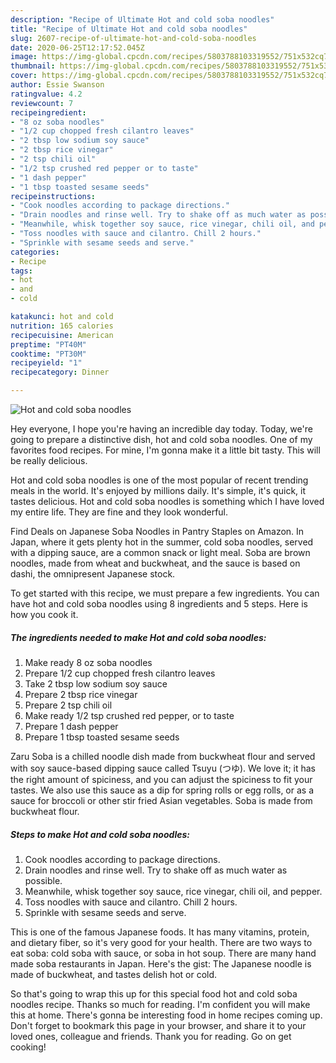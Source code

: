 ```yaml
---
description: "Recipe of Ultimate Hot and cold soba noodles"
title: "Recipe of Ultimate Hot and cold soba noodles"
slug: 2607-recipe-of-ultimate-hot-and-cold-soba-noodles
date: 2020-06-25T12:17:52.045Z
image: https://img-global.cpcdn.com/recipes/5803788103319552/751x532cq70/hot-and-cold-soba-noodles-recipe-main-photo.jpg
thumbnail: https://img-global.cpcdn.com/recipes/5803788103319552/751x532cq70/hot-and-cold-soba-noodles-recipe-main-photo.jpg
cover: https://img-global.cpcdn.com/recipes/5803788103319552/751x532cq70/hot-and-cold-soba-noodles-recipe-main-photo.jpg
author: Essie Swanson
ratingvalue: 4.2
reviewcount: 7
recipeingredient:
- "8 oz soba noodles"
- "1/2 cup chopped fresh cilantro leaves"
- "2 tbsp low sodium soy sauce"
- "2 tbsp rice vinegar"
- "2 tsp chili oil"
- "1/2 tsp crushed red pepper or to taste"
- "1 dash pepper"
- "1 tbsp toasted sesame seeds"
recipeinstructions:
- "Cook noodles according to package directions."
- "Drain noodles and rinse well. Try to shake off as much water as possible."
- "Meanwhile, whisk together soy sauce, rice vinegar, chili oil, and pepper."
- "Toss noodles with sauce and cilantro. Chill 2 hours."
- "Sprinkle with sesame seeds and serve."
categories:
- Recipe
tags:
- hot
- and
- cold

katakunci: hot and cold 
nutrition: 165 calories
recipecuisine: American
preptime: "PT40M"
cooktime: "PT30M"
recipeyield: "1"
recipecategory: Dinner

---
```



![Hot and cold soba noodles](https://img-global.cpcdn.com/recipes/5803788103319552/751x532cq70/hot-and-cold-soba-noodles-recipe-main-photo.jpg)

Hey everyone, I hope you're having an incredible day today. Today, we're going to prepare a distinctive dish, hot and cold soba noodles. One of my favorites food recipes. For mine, I'm gonna make it a little bit tasty. This will be really delicious.

Hot and cold soba noodles is one of the most popular of recent trending meals in the world. It's enjoyed by millions daily. It's simple, it's quick, it tastes delicious. Hot and cold soba noodles is something which I have loved my entire life. They are fine and they look wonderful.

Find Deals on Japanese Soba Noodles in Pantry Staples on Amazon. In Japan, where it gets plenty hot in the summer, cold soba noodles, served with a dipping sauce, are a common snack or light meal. Soba are brown noodles, made from wheat and buckwheat, and the sauce is based on dashi, the omnipresent Japanese stock.


To get started with this recipe, we must prepare a few ingredients. You can have hot and cold soba noodles using 8 ingredients and 5 steps. Here is how you cook it.

<!--inarticleads1-->

##### The ingredients needed to make Hot and cold soba noodles:

1. Make ready 8 oz soba noodles
1. Prepare 1/2 cup chopped fresh cilantro leaves
1. Take 2 tbsp low sodium soy sauce
1. Prepare 2 tbsp rice vinegar
1. Prepare 2 tsp chili oil
1. Make ready 1/2 tsp crushed red pepper, or to taste
1. Prepare 1 dash pepper
1. Prepare 1 tbsp toasted sesame seeds


Zaru Soba is a chilled noodle dish made from buckwheat flour and served with soy sauce-based dipping sauce called Tsuyu (つゆ). We love it; it has the right amount of spiciness, and you can adjust the spiciness to fit your tastes. We also use this sauce as a dip for spring rolls or egg rolls, or as a sauce for broccoli or other stir fried Asian vegetables. Soba is made from buckwheat flour. 

<!--inarticleads2-->

##### Steps to make Hot and cold soba noodles:

1. Cook noodles according to package directions.
1. Drain noodles and rinse well. Try to shake off as much water as possible.
1. Meanwhile, whisk together soy sauce, rice vinegar, chili oil, and pepper.
1. Toss noodles with sauce and cilantro. Chill 2 hours.
1. Sprinkle with sesame seeds and serve.


This is one of the famous Japanese foods. It has many vitamins, protein, and dietary fiber, so it&#39;s very good for your health. There are two ways to eat soba: cold soba with sauce, or soba in hot soup. There are many hand made soba restaurants in Japan. Here&#39;s the gist: The Japanese noodle is made of buckwheat, and tastes delish hot or cold. 

So that's going to wrap this up for this special food hot and cold soba noodles recipe. Thanks so much for reading. I'm confident you will make this at home. There's gonna be interesting food in home recipes coming up. Don't forget to bookmark this page in your browser, and share it to your loved ones, colleague and friends. Thank you for reading. Go on get cooking!
